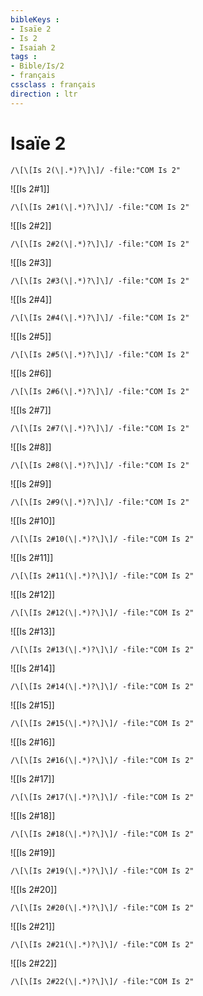 ```yaml
---
bibleKeys : 
- Isaïe 2
- Is 2
- Isaiah 2
tags : 
- Bible/Is/2
- français
cssclass : français
direction : ltr
---
```


# Isaïe 2

```query
/\[\[Is 2(\|.*)?\]\]/ -file:"COM Is 2"
```



![[Is 2#1]]

```query
/\[\[Is 2#1(\|.*)?\]\]/ -file:"COM Is 2"
```

![[Is 2#2]]

```query
/\[\[Is 2#2(\|.*)?\]\]/ -file:"COM Is 2"
```

![[Is 2#3]]

```query
/\[\[Is 2#3(\|.*)?\]\]/ -file:"COM Is 2"
```

![[Is 2#4]]

```query
/\[\[Is 2#4(\|.*)?\]\]/ -file:"COM Is 2"
```

![[Is 2#5]]

```query
/\[\[Is 2#5(\|.*)?\]\]/ -file:"COM Is 2"
```

![[Is 2#6]]

```query
/\[\[Is 2#6(\|.*)?\]\]/ -file:"COM Is 2"
```

![[Is 2#7]]

```query
/\[\[Is 2#7(\|.*)?\]\]/ -file:"COM Is 2"
```

![[Is 2#8]]

```query
/\[\[Is 2#8(\|.*)?\]\]/ -file:"COM Is 2"
```

![[Is 2#9]]

```query
/\[\[Is 2#9(\|.*)?\]\]/ -file:"COM Is 2"
```

![[Is 2#10]]

```query
/\[\[Is 2#10(\|.*)?\]\]/ -file:"COM Is 2"
```

![[Is 2#11]]

```query
/\[\[Is 2#11(\|.*)?\]\]/ -file:"COM Is 2"
```

![[Is 2#12]]

```query
/\[\[Is 2#12(\|.*)?\]\]/ -file:"COM Is 2"
```

![[Is 2#13]]

```query
/\[\[Is 2#13(\|.*)?\]\]/ -file:"COM Is 2"
```

![[Is 2#14]]

```query
/\[\[Is 2#14(\|.*)?\]\]/ -file:"COM Is 2"
```

![[Is 2#15]]

```query
/\[\[Is 2#15(\|.*)?\]\]/ -file:"COM Is 2"
```

![[Is 2#16]]

```query
/\[\[Is 2#16(\|.*)?\]\]/ -file:"COM Is 2"
```

![[Is 2#17]]

```query
/\[\[Is 2#17(\|.*)?\]\]/ -file:"COM Is 2"
```

![[Is 2#18]]

```query
/\[\[Is 2#18(\|.*)?\]\]/ -file:"COM Is 2"
```

![[Is 2#19]]

```query
/\[\[Is 2#19(\|.*)?\]\]/ -file:"COM Is 2"
```

![[Is 2#20]]

```query
/\[\[Is 2#20(\|.*)?\]\]/ -file:"COM Is 2"
```

![[Is 2#21]]

```query
/\[\[Is 2#21(\|.*)?\]\]/ -file:"COM Is 2"
```

![[Is 2#22]]

```query
/\[\[Is 2#22(\|.*)?\]\]/ -file:"COM Is 2"
```

